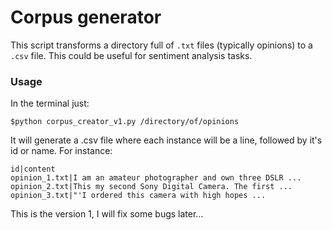 # Corpus generator
This script transforms a directory full of `.txt` files (typically opinions) to a `.csv` file. This could be useful for sentiment analysis tasks.
### Usage
In the terminal just:

`$python corpus_creator_v1.py /directory/of/opinions`

It will generate a .csv file where each instance will be a line, followed by it's id or name. For instance:
```
id|content
opinion_1.txt|I am an amateur photographer and own three DSLR ...
opinion_2.txt|This my second Sony Digital Camera. The first ...
opinion_3.txt|"'I ordered this camera with high hopes ...
```

This is the version 1, I will fix some bugs later...

